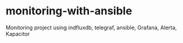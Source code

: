 # monitoring-with-ansible
Monitoring project using indfluxdb, telegraf, ansible, Grafana, Alerta, Kapacitor
